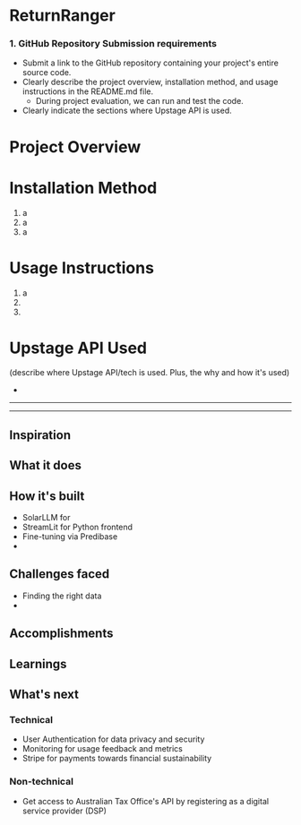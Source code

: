 ReturnRanger
===

### **1. GitHub Repository** Submission requirements
- Submit a link to the GitHub repository containing your project's entire source code.
- Clearly describe the project overview, installation method, and usage instructions in the README.md file.
    - During project evaluation, we can run and test the code.
- Clearly indicate the sections where Upstage API is used.


# Project Overview


# Installation Method
1. a
2. a
3. a

# Usage Instructions
1. a
2. 
3. 

# Upstage API Used
(describe where Upstage API/tech is used. Plus, the why and how it's used)

-

-----------------------------------------
-----------------------------------------

## Inspiration

## What it does

## How it's built
- SolarLLM for 
- StreamLit for Python frontend
- Fine-tuning via Predibase
- 
## Challenges faced
- Finding the right data
- 
## Accomplishments

## Learnings

## What's next
### Technical
- User Authentication for data privacy and security
- Monitoring for usage feedback and metrics
- Stripe for payments towards financial sustainability

### Non-technical
- Get access to Australian Tax Office's API by registering as a digital service provider (DSP)